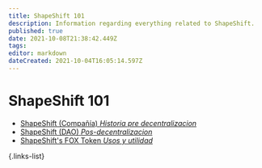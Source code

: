 ```yaml
---
title: ShapeShift 101
description: Information regarding everything related to ShapeShift.
published: true
date: 2021-10-08T21:38:42.449Z
tags: 
editor: markdown
dateCreated: 2021-10-04T16:05:14.597Z
---
```


# ShapeShift 101


- [ShapeShift (Compañía)  *Historia pre decentralizacion*](/shapeshift/shapeshift-company) 
- [ShapeShift (DAO)  *Pos-decentralizacion*](/shapeshift/shapeshift-dao) 
- [ShapeShift's FOX Token  *Usos y utilidad*](/shapeshift/shapeshift-dao) 

{.links-list}
